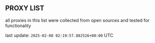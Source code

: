 ## PROXY LIST

all proxies in this list were collected from open sources and tested for functionality

last update: `2025-02-08 02:19:57.882526+00:00` UTC